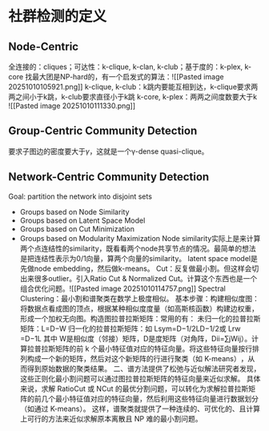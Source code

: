 # 社群检测的定义
## Node-Centric
全连接的：cliques；可达性：k-clique, k-clan, k-club；基于度的：k-plex, k-core
找最大团是NP-hard的，有一个启发式的算法：![[Pasted image 20251010105921.png]]
k-clique, k-club：k跳内要能互相到达，k-clique要求两两之间小于k跳，k-club要求直径小于k跳
k-core, k-plex：两两之间度数要大于k
![[Pasted image 20251010111330.png]]
## Group-Centric Community Detection
要求子图边的密度要大于$\gamma$，这就是一个γ-dense quasi-clique。
## Network-Centric Community Detection
Goal: partition the network into disjoint sets
- Groups based on Node Similarity
- Groups based on Latent Space Model
- Groups based on Cut Minimization
- Groups based on Modularity Maximization
Node similarity实际上是来计算两个点连结性的similarity，既看看两个node共享节点的情况。最简单的想法是把连结性表示为0/1向量，算两个向量的similarity。
latent space model是先做node embedding，然后做k-means。
Cut：反复做最小割。但这样会切出来很多outlier。引入Ratio Cut & Normalized Cut。计算这个东西也是一个组合优化问题。![[Pasted image 20251010114757.png]]
Spectral Clustering：最小割和谱聚类在数学上极度相似。
基本步骤：
​构建相似度图​：将数据点看成图的顶点，根据某种相似度度量（如高斯核函数）构建边权重，形成一个加权无向图。
​构造图拉普拉斯矩阵​：常用的有：
未归一化的拉普拉斯矩阵：L=D−W
归一化的拉普拉斯矩阵：如 Lsym​=D−1/2LD−1/2或 Lrw​=D−1L
其中 W是相似度（邻接）矩阵，D是度矩阵（对角阵，Dii​=∑j​Wij​）。
​计算拉普拉斯矩阵的前 k 个最小特征值对应的特征向量。
​将这些特征向量按行排列构成一个新的矩阵，然后对这个新矩阵的行进行聚类（如 K-means）​，从而得到原始数据的聚类结果。
二、谱方法提供了松弛与近似解法​
研究者发现，这些正则化最小割问题可以通过图拉普拉斯矩阵的特征向量来近似求解。
具体来说，求解 RatioCut 或 NCut 的最优分割问题，可以转化为求解拉普拉斯矩阵的前几个最小特征值对应的特征向量，然后利用这些特征向量进行数据划分（如通过 K-means）。
这样，谱聚类就提供了一种连续的、可优化的、且计算上可行的方法来近似求解原本离散且 NP 难的最小割问题。
